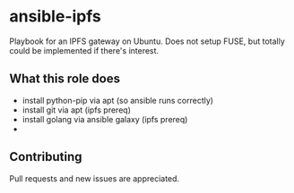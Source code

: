 # ansible-ipfs
Playbook for an IPFS gateway on Ubuntu. Does not setup FUSE, but totally could be implemented if there's interest.


## What this role does

* install python-pip via apt (so ansible runs correctly)
* install git via apt (ipfs prereq)
* install golang via ansible galaxy (ipfs prereq)
* 


## Contributing

Pull requests and new issues are appreciated.